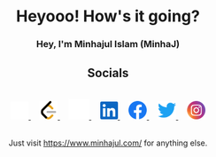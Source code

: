 <div align="center">
<h1> Heyooo! How's it going? </h1>

### Hey, I'm Minhajul Islam (MinhaJ)

## Socials

</br>
<a target="_blank" href="https://www.minhajul.com/">
    <img alt="WorldWeb" src="docs/images/website.svg" height="32" />
</a>
&nbsp; &nbsp;
<a target="_blank" href="https://leetcode.com/minhajul-im/">
    <img alt="Facebook" src="docs/images/leetcode.svg" height="33" />
</a>
&nbsp; &nbsp;
<a target="_blank" href="https://github.com/minhajul-im">
    <img alt="Github" src="docs/images/github.svg" height="37" />
</a>
&nbsp; &nbsp;
<a target="_blank" href="https://www.linkedin.com/in/minhajul-im/">
    <img alt="LinkedIn" src="docs/images/linkedin.svg" height="32" />
</a>
&nbsp; &nbsp;
<a target="_blank" href="https://www.facebook.com/minhajul.im">
    <img alt="Facebook" src="docs/images/facebook.svg" height="33" />
</a>
&nbsp; &nbsp;
<a  target="_blank" href="https://twitter.com/minhajul_im">
    <img alt="Twitter"src="docs/images/twitter.svg" height="33" />
</a>
&nbsp; &nbsp;
<a  target="_blank" href="https://www.instagram.com/minhajul.im/">
    <img alt="Instagram"src="docs/images/instagram.svg" height="33" />
</a>
 </br>
 </br>

Just visit <a target="_blank" href="https://www.minhajul.com/"><https://www.minhajul.com/></a> for anything else.

</div>

<!-- [![WakaTime Badge](https://wakatime.com/badge/user/16f921d3-bae9-4c22-aba7-3f28247d6dba.svg?style=for-the-badge)](https://wakatime.com/@minhajul_im)

<!-- [![WakaTime Coding Time](https://github-readme-stats.vercel.app/api/wakatime?username=jNaimXIII&hide_title=true&theme=transparent&layout=compact&langs_count=12&range=all_time)](https://wakatime.com/@minhajul_im)

[![LeetCode Stats](https://leetcard.jacoblin.cool/jNaimXIII?theme=light&font=Roboto)](https://leetcode.com/minhajul-im/) -->
